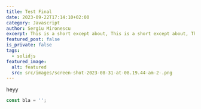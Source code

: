 ```yaml
---
title: Test Final
date: 2023-09-22T17:14:10+02:00
category: Javascript
author: Sergiu Mironescu
excerpt: This is a short except about, This is a short except about, This is a short, except about, This is a short except about
featured_post: false
is_private: false
tags:
  - solidjs
featured_image:
  alt: featured
  src: src/images/screen-shot-2023-08-31-at-08.19.44-am-2-.png
---
```


heyy

```javascript
const bla = '';
```
